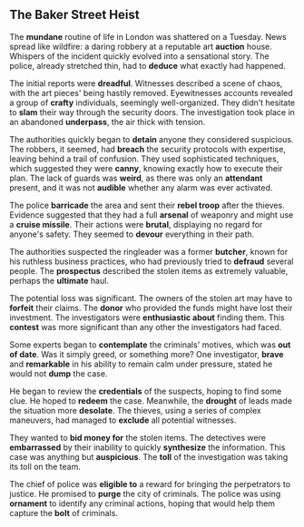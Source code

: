 ## The Baker Street Heist

The **mundane** routine of life in London was shattered on a Tuesday. News spread like wildfire: a daring robbery at a reputable art **auction** house. Whispers of the incident quickly evolved into a sensational story. The police, already stretched thin, had to **deduce** what exactly had happened.

The initial reports were **dreadful**. Witnesses described a scene of chaos, with the art pieces' being hastily removed. Eyewitnesses accounts revealed a group of **crafty** individuals, seemingly well-organized. They didn’t hesitate to **slam** their way through the security doors. The investigation took place in an abandoned **underpass**, the air thick with tension.

The authorities quickly began to **detain** anyone they considered suspicious. The robbers, it seemed, had **breach** the security protocols with expertise, leaving behind a trail of confusion. They used sophisticated techniques, which suggested they were **canny**, knowing exactly how to execute their plan. The lack of guards was **weird**, as there was only an **attendant** present, and it was not **audible** whether any alarm was ever activated.

The police **barricade** the area and sent their **rebel troop** after the thieves. Evidence suggested that they had a full **arsenal** of weaponry and might use a **cruise missile**. Their actions were **brutal**, displaying no regard for anyone's safety. They seemed to **devour** everything in their path.

The authorities suspected the ringleader was a former **butcher**, known for his ruthless business practices, who had previously tried to **defraud** several people. The **prospectus** described the stolen items as extremely valuable, perhaps the **ultimate** haul.

The potential loss was significant. The owners of the stolen art may have to **forfeit** their claims. The **donor** who provided the funds might have lost their investment. The investigators were **enthusiastic about** finding them. This **contest** was more significant than any other the investigators had faced.

Some experts began to **contemplate** the criminals' motives, which was **out of date**. Was it simply greed, or something more? One investigator, **brave** and **remarkable** in his ability to remain calm under pressure, stated he would not **dump** the case.

He began to review the **credentials** of the suspects, hoping to find some clue. He hoped to **redeem** the case. Meanwhile, the **drought** of leads made the situation more **desolate**. The thieves, using a series of complex maneuvers, had managed to **exclude** all potential witnesses.

They wanted to **bid money for** the stolen items. The detectives were **embarrassed** by their inability to quickly **synthesize** the information. This case was anything but **auspicious**. The **toll** of the investigation was taking its toll on the team.

The chief of police was **eligible to** a reward for bringing the perpetrators to justice. He promised to **purge** the city of criminals. The police was using **ornament** to identify any criminal actions, hoping that would help them capture the **bolt** of criminals.

